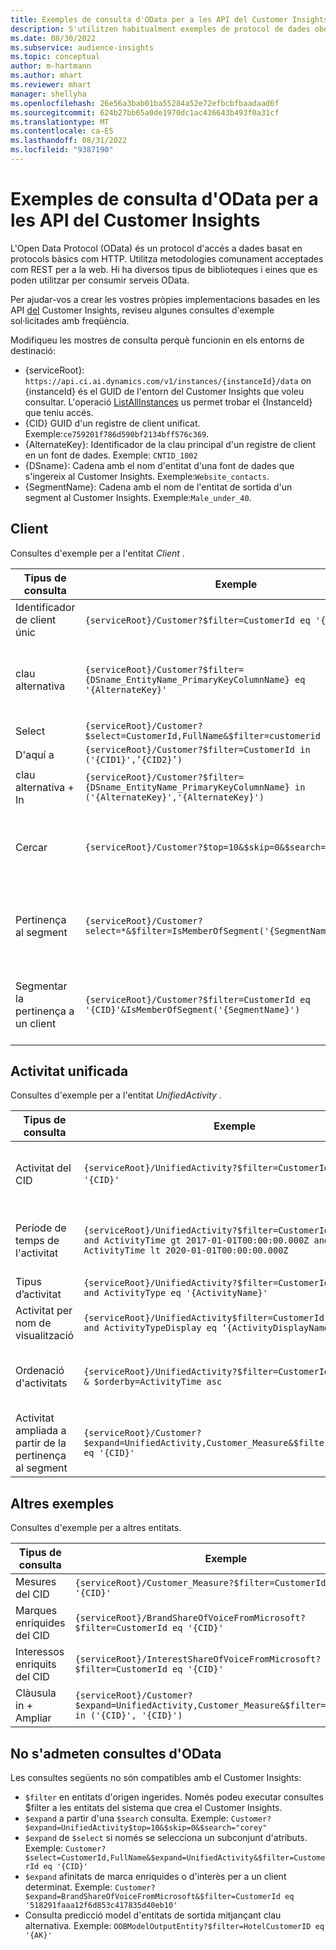 ```yaml
---
title: Exemples de consulta d'OData per a les API del Customer Insights
description: S'utilitzen habitualment exemples de protocol de dades obertes (OData) per consultar les API del Customer Insights per revisar les dades.
ms.date: 08/30/2022
ms.subservice: audience-insights
ms.topic: conceptual
author: m-hartmann
ms.author: mhart
ms.reviewer: mhart
manager: shellyha
ms.openlocfilehash: 26e56a3bab01ba55284a52e72efbcbfbaadaad6f
ms.sourcegitcommit: 624b27bb65a0de1970dc1ac436643b493f0a31cf
ms.translationtype: MT
ms.contentlocale: ca-ES
ms.lasthandoff: 08/31/2022
ms.locfileid: "9387190"
---
```

# <a name="odata-query-examples-for-customer-insights-apis"></a>Exemples de consulta d'OData per a les API del Customer Insights

L'Open Data Protocol (OData) és un protocol d'accés a dades basat en protocols bàsics com HTTP. Utilitza metodologies comunament acceptades com REST per a la web. Hi ha diversos tipus de biblioteques i eines que es poden utilitzar per consumir serveis OData.

Per ajudar-vos a crear les vostres pròpies implementacions basades en les API [del](apis.md) Customer Insights, reviseu algunes consultes d'exemple sol·licitades amb freqüència.

Modifiqueu les mostres de consulta perquè funcionin en els entorns de destinació:

- {serviceRoot}: `https://api.ci.ai.dynamics.com/v1/instances/{instanceId}/data` on {instanceId} és el GUID de l'entorn del Customer Insights que voleu consultar. L'operació [ListAllInstances](https://developer.ci.ai.dynamics.com/api-details#api=CustomerInsights&operation=Get-all-instances) us permet trobar el {InstanceId} que teniu accés.
- {CID} GUID d'un registre de client unificat. Exemple:`ce759201f786d590bf2134bff576c369`.
- {AlternateKey}: Identificador de la clau principal d'un registre de client en un font de dades. Exemple: `CNTID_1002`
- {DSname}: Cadena amb el nom d'entitat d'una font de dades que s'ingereix al Customer Insights. Exemple:`Website_contacts`.
- {SegmentName}: Cadena amb el nom de l'entitat de sortida d'un segment al Customer Insights. Exemple:`Male_under_40`.

## <a name="customer"></a>Client

Consultes d'exemple per a l'entitat *Client* .

|Tipus de consulta |Exemple  | Nota  |
|---------|---------|---------|
|Identificador de client únic     | `{serviceRoot}/Customer?$filter=CustomerId eq '{CID}'`          |  |
|clau alternativa    | `{serviceRoot}/Customer?$filter={DSname_EntityName_PrimaryKeyColumnName} eq '{AlternateKey}'`         |  Les claus alternatives es mantenen a l'entitat client unificada       |
|Select   | `{serviceRoot}/Customer?$select=CustomerId,FullName&$filter=customerid eq '1'`        |         |
|D'aquí a    | `{serviceRoot}/Customer?$filter=CustomerId in ('{CID1}',’{CID2}’)`        |         |
|clau alternativa + In   | `{serviceRoot}/Customer?$filter={DSname_EntityName_PrimaryKeyColumnName} in ('{AlternateKey}','{AlternateKey}')`         |         |
|Cercar  | `{serviceRoot}/Customer?$top=10&$skip=0&$search="string"`        |   Retorna els 10 primers resultats d'una cadena de cerca      |
|Pertinença al segment  | `{serviceRoot}/Customer?select=*&$filter=IsMemberOfSegment('{SegmentName}')&$top=10`     | Retorna un nombre predefinit de files de l'entitat de segmentació.      |
|Segmentar la pertinença a un client | `{serviceRoot}/Customer?$filter=CustomerId eq '{CID}'&IsMemberOfSegment('{SegmentName}')`     | Retorna el perfil del client si és membre del segment indicat     |

## <a name="unified-activity"></a>Activitat unificada

Consultes d'exemple per a l'entitat *UnifiedActivity* .

|Tipus de consulta |Exemple  | Nota  |
|---------|---------|---------|
|Activitat del CID     | `{serviceRoot}/UnifiedActivity?$filter=CustomerId eq '{CID}'`          | Llistar activitats d'un perfil de client específic |
|Període de temps de l'activitat    | `{serviceRoot}/UnifiedActivity?$filter=CustomerId eq '{CID}' and ActivityTime gt 2017-01-01T00:00:00.000Z and ActivityTime lt 2020-01-01T00:00:00.000Z`     |  Activitats d'un perfil de client en un període de temps       |
|Tipus d’activitat    |   `{serviceRoot}/UnifiedActivity?$filter=CustomerId eq '{CID}' and ActivityType eq '{ActivityName}'`        |         |
|Activitat per nom de visualització     | `{serviceRoot}/UnifiedActivity$filter=CustomerId eq ‘{CID}’ and ActivityTypeDisplay eq ‘{ActivityDisplayName}’`        | |
|Ordenació d'activitats    | `{serviceRoot}/UnifiedActivity?$filter=CustomerId eq ‘{CID}’ & $orderby=ActivityTime asc`     |  Ordenar les activitats ascendents o descendents       |
|Activitat ampliada a partir de la pertinença al segment  |   `{serviceRoot}/Customer?$expand=UnifiedActivity,Customer_Measure&$filter=CustomerId eq '{CID}'`     |         |

## <a name="other-examples"></a>Altres exemples

Consultes d'exemple per a altres entitats.

|Tipus de consulta |Exemple  | Nota  |
|---------|---------|---------|
|Mesures del CID    | `{serviceRoot}/Customer_Measure?$filter=CustomerId eq '{CID}'`          |  |
|Marques enriquides del CID    | `{serviceRoot}/BrandShareOfVoiceFromMicrosoft?$filter=CustomerId eq '{CID}'`  |       |
|Interessos enriquits del CID    |   `{serviceRoot}/InterestShareOfVoiceFromMicrosoft?$filter=CustomerId eq '{CID}'`       |         |
|Clàusula in + Ampliar     | `{serviceRoot}/Customer?$expand=UnifiedActivity,Customer_Measure&$filter=CustomerId in ('{CID}', '{CID}')`         | |

## <a name="not-supported-odata-queries"></a>No s'admeten consultes d'OData

Les consultes següents no són compatibles amb el Customer Insights:

- `$filter` en entitats d'origen ingerides. Només podeu executar consultes $filter a les entitats del sistema que crea el Customer Insights.
- `$expand` a partir d'una `$search` consulta. Exemple: `Customer?$expand=UnifiedActivity$top=10&$skip=0&$search="corey"`
- `$expand` de `$select` si només se selecciona un subconjunt d'atributs. Exemple: `Customer?$select=CustomerId,FullName&$expand=UnifiedActivity&$filter=CustomerId eq '{CID}'`
- `$expand` afinitats de marca enriquides o d'interès per a un client determinat. Exemple: `Customer?$expand=BrandShareOfVoiceFromMicrosoft&$filter=CustomerId eq '518291faaa12f6d853c417835d40eb10'`
- Consulta predicció model d'entitats de sortida mitjançant clau alternativa. Exemple: `OOBModelOutputEntity?$filter=HotelCustomerID eq '{AK}'`
